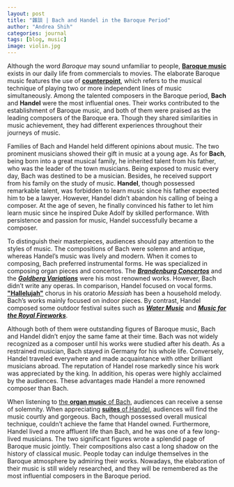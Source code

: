```yaml
---
layout: post
title: "雜談 | Bach and Handel in the Baroque Period"
author: "Andrea Shih"
categories: journal
tags: [blog, music]
image: violin.jpg
---
```


Although the word *Baroque* may sound unfamiliar to people, [**Baroque music**](https://www.baroque.org/baroque/whatis) exists in our daily life from commercials to movies. The elaborate Baroque music features the use of [**counterpoint**](https://www.britannica.com/art/counterpoint-music), which refers to the musical technique of playing two or more independent lines of music simultaneously. Among the talented composers in the Baroque period, **Bach** and **Handel** were the most influential ones. Their works contributed to the establishment of Baroque music, and both of them were praised as the leading composers of the Baroque era. Though they shared similarities in music achievement, they had different experiences throughout their journeys of music.


Families of Bach and Handel held different opinions about music. The two prominent musicians showed their gift in music at a young age. As for **Bach**, being born into a great musical family, he inherited talent from his father, who was the leader of the town musicians. Being exposed to music every day, Bach was destined to be a musician. Besides, he received support from his family on the study of music. **Handel**, though possessed remarkable talent, was forbidden to learn music since his father expected him to be a lawyer. However, Handel didn’t abandon his calling of being a composer. At the age of seven, he finally convinced his father to let him learn music since he inspired Duke Adolf by skilled performance. With persistence and passion for music, Handel successfully became a composer.

To distinguish their masterpieces, audiences should pay attention to the styles of music. The compositions of Bach were solemn and antique, whereas Handel’s music was lively and modern. When it comes to composing, Bach preferred instrumental forms. He was specialized in composing organ pieces and concertos. The [***Brandenburg Concertos***](https://www.youtube.com/watch?v=NCPM8DEsvmc) and the [***Goldberg Variations***](https://www.youtube.com/watch?v=Ah392lnFHxM) were his most renowned works. However, Bach didn’t write any operas. In comparison, Handel focused on vocal forms. [**"Hallelujah"**](https://www.youtube.com/watch?v=VI6dsMeABpU) chorus in his oratorio *Messiah* has been a household melody. Bach’s works mainly focused on indoor pieces. By contrast, Handel composed some outdoor festival suites such as [***Water Music***](https://www.youtube.com/watch?v=Kuw8YjSbKd4) and [***Music for the Royal Fireworks***](https://www.youtube.com/watch?v=i7vJ2UFbeXA).

Although both of them were outstanding figures of Baroque music, Bach and Handel didn’t enjoy the same fame at their time. Bach was not widely recognized as a composer until his works were studied after his death. As a restrained musician, Bach stayed in Germany for his whole life. Conversely, Handel traveled everywhere and made acquaintance with other brilliant musicians abroad. The reputation of Handel rose markedly since his work was appreciated by the king. In addition, his operas were highly acclaimed by the audiences. These advantages made Handel a more renowned composer than Bach.

When listening to [the **organ music** of Bach](https://www.youtube.com/watch?v=AgDMxs4aHZU), audiences can receive a sense of solemnity. When appreciating [**suites** of Handel](https://www.youtube.com/watch?v=ji6Xx24Oc4s), audiences will find the music courtly and gorgeous. Bach, though possessed overall musical technique, couldn’t achieve the fame that Handel owned. Furthermore, Handel lived a more affluent life than Bach, and he was one of a few long-lived musicians. The two significant figures wrote a splendid page of Baroque music jointly. Their compositions also cast a long shadow on the history of classical music. People today can indulge themselves in the Baroque atmosphere by admiring their works. Nowadays, the elaboration of their music is still widely researched, and they will be remembered as the most influential composers in
the Baroque period.
